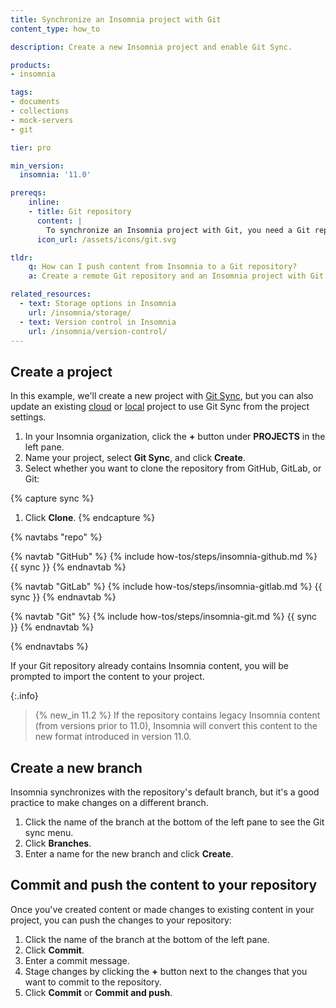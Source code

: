 ```yaml
---
title: Synchronize an Insomnia project with Git
content_type: how_to

description: Create a new Insomnia project and enable Git Sync.

products:
- insomnia

tags:
- documents
- collections
- mock-servers
- git

tier: pro

min_version:
  insomnia: '11.0'

prereqs:
    inline:
    - title: Git repository
      content: |
        To synchronize an Insomnia project with Git, you need a Git repository. You can either use an existing repository with Insomnia content, or an empty repository.
      icon_url: /assets/icons/git.svg

tldr:
    q: How can I push content from Insomnia to a Git repository?
    a: Create a remote Git repository and an Insomnia project with Git Sync. Select the Git provider and connect to the repository. In the project, click the button at the bottom of the left pane to see the Git Sync menu and push your changes.

related_resources:
  - text: Storage options in Insomnia
    url: /insomnia/storage/
  - text: Version control in Insomnia
    url: /insomnia/version-control/
---
```


## Create a project

In this example, we'll create a new project with [Git Sync](/insomnia/storage/#git-sync), but you can also update an existing [cloud](/insomnia/storage/#cloud-sync) or [local](/insomnia/storage/#local-vault) project to use Git Sync from the project settings.

1. In your Insomnia organization, click the **+** button under **PROJECTS** in the left pane.
1. Name your project, select **Git Sync**, and click **Create**.
1. Select whether you want to clone the repository from GitHub, GitLab, or Git:

{% capture sync %}
1. Click **Clone**.
{% endcapture %}

{% navtabs "repo" %}

{% navtab "GitHub" %}
{% include how-tos/steps/insomnia-github.md %}
{{ sync }}
{% endnavtab %}

{% navtab "GitLab" %}
{% include how-tos/steps/insomnia-gitlab.md %}
{{ sync }}
{% endnavtab %}

{% navtab "Git" %}
{% include how-tos/steps/insomnia-git.md %}
{{ sync }}
{% endnavtab %}

{% endnavtabs %}

If your Git repository already contains Insomnia content, you will be prompted to import the content to your project.

{:.info}
> {% new_in 11.2 %} If the repository contains legacy Insomnia content (from versions prior to 11.0), Insomnia will convert this content to the new format introduced in version 11.0.

## Create a new branch

Insomnia synchronizes with the repository's default branch, but it's a good practice to make changes on a different branch.

1. Click the name of the branch at the bottom of the left pane to see the Git sync menu.
1. Click **Branches**.
1. Enter a name for the new branch and click **Create**.

## Commit and push the content to your repository

Once you've created content or made changes to existing content in your project, you can push the changes to your repository:

1. Click the name of the branch at the bottom of the left pane.
1. Click **Commit**.
1. Enter a commit message.
1. Stage changes by clicking the **+** button next to the changes that you want to commit to the repository.
1. Click **Commit** or **Commit and push**.